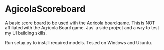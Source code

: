 # AgicolaScoreboard
A basic score board to be used with the Agricola board game. This is NOT affiliated with the Agricola Board game. Just a side project and a way to test my UI building skills. 

Run setup.py to install required models. Tested on Windows and Ubuntu.
